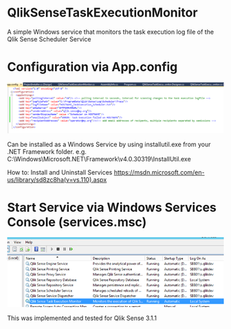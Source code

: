 # QlikSenseTaskExecutionMonitor
A simple Windows service that monitors the task execution log file of the Qlik Sense Scheduler Service

# Configuration via App.config

![Alt text](/img/2016-12-27_2057.png?raw=true "App.config")

Can be installed as a Windows Service by using installutil.exe from your .NET Framework folder.
e.g. C:\Windows\Microsoft.NET\Framework\v4.0.30319\InstallUtil.exe

How to: Install and Uninstall Services
https://msdn.microsoft.com/en-us/library/sd8zc8ha(v=vs.110).aspx

# Start Service via Windows Services Console (services.msc)

![Alt text](/img/2016-12-27_2021.png?raw=true "Services")

This was implemented and tested for Qlik Sense 3.1.1
